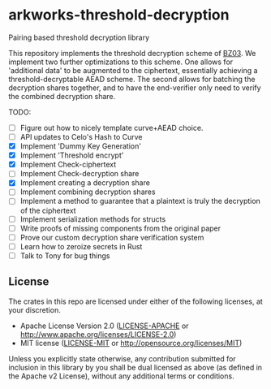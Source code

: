 # arkworks-threshold-decryption
Pairing based threshold decryption library

This repository implements the threshold decryption scheme of [BZ03](http://citeseerx.ist.psu.edu/viewdoc/download?doi=10.1.1.119.1717&rep=rep1&type=pdf). We implement two further optimizations to this scheme. 
One allows for 'additional data' to be augmented to the ciphertext, essentially achieving a threshold-decryptable AEAD scheme.
The second allows for batching the decryption shares together, and to have the end-verifier only need to verify the combined decryption share.

TODO:

- [ ] Figure out how to nicely template curve+AEAD choice.
- [ ] API updates to Celo's Hash to Curve
- [x] Implement 'Dummy Key Generation'
- [X] Implement 'Threshold encrypt'
- [X] Implement Check-ciphertext
- [ ] Implement Check-decryption share
- [X] Implement creating a decryption share
- [ ] Implement combining decryption shares
- [ ] Implement a method to guarantee that a plaintext is truly the decryption of the ciphertext
- [ ] Implement serialization methods for structs
- [ ] Write proofs of missing components from the original paper
- [ ] Prove our custom decryption share verification system
- [ ] Learn how to zeroize secrets in Rust
- [ ] Talk to Tony for bug things

## License

The crates in this repo are licensed under either of the following licenses, at your discretion.

 * Apache License Version 2.0 ([LICENSE-APACHE](LICENSE-APACHE) or http://www.apache.org/licenses/LICENSE-2.0)
 * MIT license ([LICENSE-MIT](LICENSE-MIT) or http://opensource.org/licenses/MIT)

Unless you explicitly state otherwise, any contribution submitted for inclusion in this library by you shall be dual licensed as above (as defined in the Apache v2 License), without any additional terms or conditions.